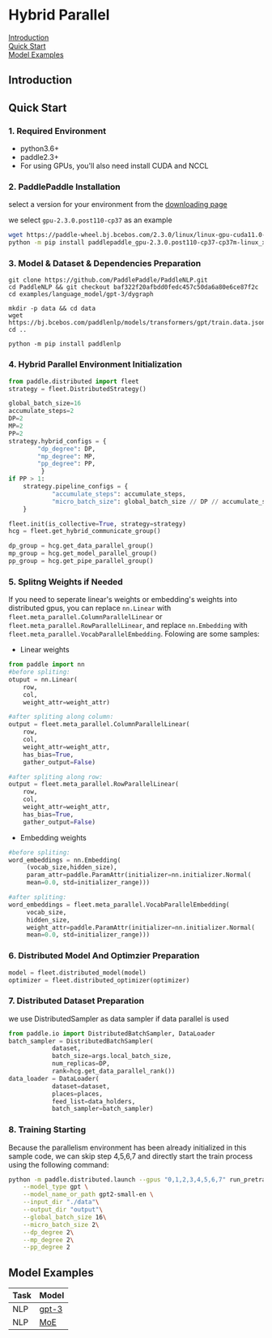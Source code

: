 # Hybrid Parallel

[Introduction](#introduction)  
[Quick Start](#quick-start)  
[Model Examples](#model-examples)  

## Introduction
## Quick Start
### 1. Required Environment
- python3.6+
- paddle2.3+
- For using GPUs, you'll also need install CUDA and NCCL

### 2. PaddlePaddle Installation

select a version for your environment from the [downloading page](https://www.paddlepaddle.org.cn/whl/linux/mkl/avx/stable.html)  
	 
we select `gpu-2.3.0.post110-cp37` as an example
```bash
wget https://paddle-wheel.bj.bcebos.com/2.3.0/linux/linux-gpu-cuda11.0-cudnn8-mkl-gcc8.2-avx/paddlepaddle_gpu-2.3.0.post110-cp37-cp37m-linux_x86_64.whl
python -m pip install paddlepaddle_gpu-2.3.0.post110-cp37-cp37m-linux_x86_64.whl
```

### 3. Model & Dataset & Dependencies Preparation
```
git clone https://github.com/PaddlePaddle/PaddleNLP.git
cd PaddleNLP && git checkout baf322f20afbdd0fedc457c50da6a80e6ce87f2c
cd examples/language_model/gpt-3/dygraph

mkdir -p data && cd data
wget https://bj.bcebos.com/paddlenlp/models/transformers/gpt/train.data.json_ids.npz
cd ..

python -m pip install paddlenlp

```

### 4. Hybrid Parallel Environment Initialization

```python
from paddle.distributed import fleet
strategy = fleet.DistributedStrategy()

global_batch_size=16
accumulate_steps=2
DP=2
MP=2
PP=2
strategy.hybrid_configs = {
        "dp_degree": DP,
        "mp_degree": MP,
        "pp_degree": PP,
         }
if PP > 1:
    strategy.pipeline_configs = {
            "accumulate_steps": accumulate_steps,
            "micro_batch_size": global_batch_size // DP // accumulate_steps
    }

fleet.init(is_collective=True, strategy=strategy)
hcg = fleet.get_hybrid_communicate_group()

dp_group = hcg.get_data_parallel_group()
mp_group = hcg.get_model_parallel_group()
pp_group = hcg.get_pipe_parallel_group()

```

### 5. Splitng Weights if Needed
If you need to seperate linear's weights or embedding's weights into distributed gpus, you can replace `nn.Linear` with `fleet.meta_parallel.ColumnParallelLinear` or `fleet.meta_parallel.RowParallelLinear`, and replace `nn.Embedding` with `fleet.meta_parallel.VocabParallelEmbedding`.
Folowing are some samples:

- Linear weights
```python
from paddle import nn
#before spliting:
otuput = nn.Linear(
    row,
    col,
    weight_attr=weight_attr)

#after spliting along column:
output = fleet.meta_parallel.ColumnParallelLinear(
    row,
    col,
    weight_attr=weight_attr,
    has_bias=True,
    gather_output=False)

#after spliting along row:
output = fleet.meta_parallel.RowParallelLinear(
    row,
    col,
    weight_attr=weight_attr,
    has_bias=True,
    gather_output=False)
```
- Embedding weights
```python
#before spliting:
word_embeddings = nn.Embedding(
     (vocab_size,hidden_size),
     param_attr=paddle.ParamAttr(initializer=nn.initializer.Normal(
     mean=0.0, std=initializer_range)))

#after spliting:
word_embeddings = fleet.meta_parallel.VocabParallelEmbedding(
     vocab_size,
     hidden_size,
     weight_attr=paddle.ParamAttr(initializer=nn.initializer.Normal(
     mean=0.0, std=initializer_range)))

```

### 6. Distributed Model And Optimzier Preparation
```python
model = fleet.distributed_model(model)
optimizer = fleet.distributed_optimizer(optimizer)
```
### 7. Distributed Dataset Preparation
we use DistributedSampler as data sampler if data parallel is used
```python
from paddle.io import DistributedBatchSampler, DataLoader
batch_sampler = DistributedBatchSampler(
            dataset,
            batch_size=args.local_batch_size,
            num_replicas=DP,
            rank=hcg.get_data_parallel_rank())
data_loader = DataLoader(
            dataset=dataset,
            places=places,
            feed_list=data_holders,
            batch_sampler=batch_sampler)

```

### 8. Training Starting
Because the parallelism environment has been already initialized in this sample code, we can skip step 4,5,6,7 and directly start the train process using the following command:
```bash
python -m paddle.distributed.launch --gpus "0,1,2,3,4,5,6,7" run_pretrain.py \
    --model_type gpt \
    --model_name_or_path gpt2-small-en \
    --input_dir "./data"\
    --output_dir "output"\
    --global_batch_size 16\
    --micro_batch_size 2\
    --dp_degree 2\
    --mp_degree 2\
    --pp_degree 2
```

## Model Examples
|Task|Model|
|-----|-----|
|NLP  |[gpt-3](../../benchmark/paddle/dygraph/hybrid_parallelism/gpt-3/README.md)|
|NLP  |[MoE](../../benchmark/paddle/dygraph/moe/gpt-3/README.md)|
